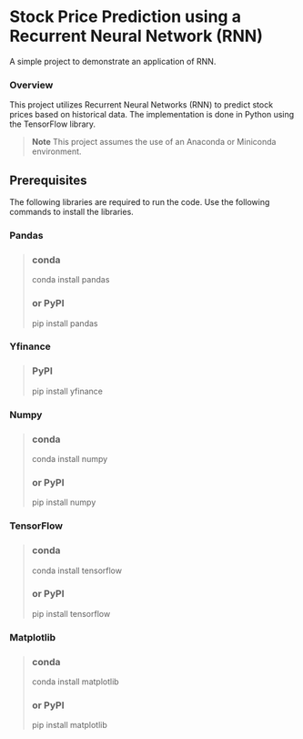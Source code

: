 # Stock Price Prediction using a Recurrent Neural Network (RNN)
A simple project to demonstrate an application of RNN.

### Overview

This project utilizes Recurrent Neural Networks (RNN) to predict stock prices based on historical data. The implementation is done in Python using the TensorFlow library.

> **Note**
> This project assumes the use of an Anaconda or Miniconda environment.

## Prerequisites
The following libraries are required to run the code. Use the following commands to install the libraries. 

### Pandas
> ### conda
> 
> conda install pandas
>
> ### or PyPI
> 
> pip install pandas

### Yfinance
> ### PyPI
> 
> pip install yfinance

### Numpy
> ### conda
> 
> conda install numpy
>
> ### or PyPI
> 
> pip install numpy

### TensorFlow
> ### conda
> 
> conda install tensorflow
>
> ### or PyPI
> 
> pip install tensorflow

### Matplotlib
> ### conda
> 
> conda install matplotlib
>
> ### or PyPI
> 
> pip install matplotlib

